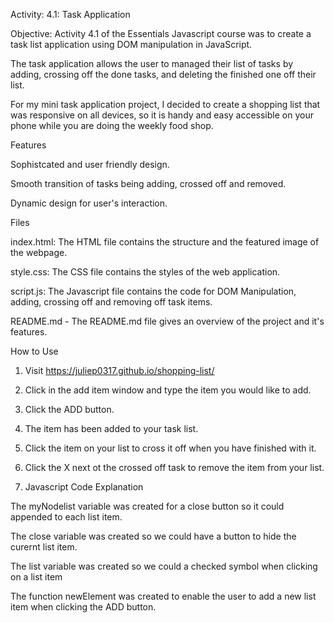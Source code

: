 Activity: 4.1: Task Application

Objective: Activity 4.1 of the Essentials Javascript course was to create a task list application using DOM manipulation in JavaScript.  

The task application allows the user to managed their list of tasks by adding, crossing off the done tasks, and deleting the finished one off their list. 

For my mini task application project, I decided to create a shopping list that was responsive on all devices, so it is handy and easy accessible on your phone while you are doing the weekly food shop. 

Features

Sophistcated and user friendly design.

Smooth transition of tasks being adding, crossed off and removed.

Dynamic design for user's interaction.

Files

index.html: The HTML file contains the structure and the featured image of the webpage.

style.css: The CSS file contains the styles of the web application.

script.js: The Javascript file contains the code for DOM Manipulation, adding, crossing off and removing off task items. 

README.md - The README.md file gives an overview of the project and it's features.

How to Use

1. Visit https://juliep0317.github.io/shopping-list/
2. Click in the add item window and type the item you would like to add.
3. Click the ADD button.
4. The item has been added to your task list.
5. Click the item on your list to cross it off when you have finished with it.
6. Click the X next ot the crossed off task to remove the item from your list.

7. Javascript Code Explanation

The myNodelist variable was created for a close button so it could appended to each list item.

The close variable was created so we could have a button to hide the curernt list item.

The list variable was created so we could a checked symbol when clicking on a list item

The function newElement was created to enable the user to add a new list item when clicking the ADD button. 




